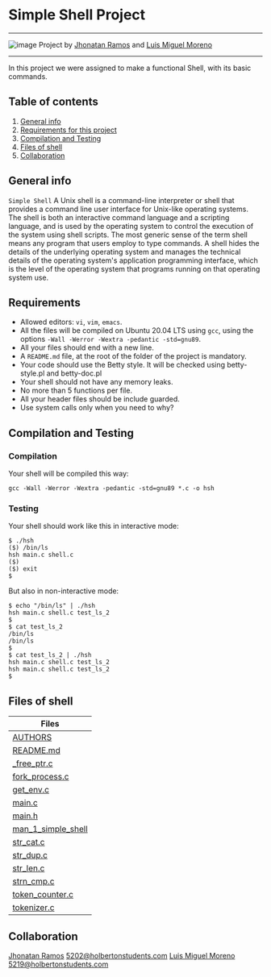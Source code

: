 # Simple Shell Project
***
![image](https://us.123rf.com/450wm/fad82/fad821710/fad82171000042/87527707-concepto-de-programaci%C3%B3n-y-codificaci%C3%B3n-programador-de-codificaci%C3%B3n-en-la-computadora-port%C3%A1til-.jpg)
Project by [Jhonatan Ramos](https://github.com/TATTANRAM0X) and [Luis Miguel Moreno](https://github.com/miguel5219)
***
In this project we were assigned to make a functional Shell, with its basic commands.

## Table of contents

1. [General info](#general-info)
2. [Requirements for this project](#requirements-for-this.project)
3. [Compilation and Testing](#compilation-and-testing)
4. [Files of shell](#files-of-shell)
5. [Collaboration](#collaboration)

## General info

```Simple Shell``` A Unix shell is a command-line interpreter or shell that provides a command line user interface for Unix-like operating systems. The shell is both an interactive command language and a scripting language, and is used by the operating system to control the execution of the system using shell scripts. The most generic sense of the term shell means any program that users employ to type commands. A shell hides the details of the underlying operating system and manages the technical details of the operating system's application programming interface, which is the level of the operating system that programs running on that operating system use.

## Requirements

- Allowed editors: ```vi```, ```vim```, ```emacs```.
- All the files will be compiled on Ubuntu 20.04 LTS using ```gcc```, using the options ```-Wall -Werror -Wextra -pedantic -std=gnu89```.
- All your files should end with a new line.
- A ```README.md``` file, at the root of the folder of the project is mandatory.
- Your code should use the Betty style. It will be checked using betty-style.pl and betty-doc.pl
- Your shell should not have any memory leaks.
- No more than 5 functions per file.
- All your header files should be include guarded.
- Use system calls only when you need to why?

## Compilation and Testing

### Compilation

Your shell will be compiled this way:
~~~
gcc -Wall -Werror -Wextra -pedantic -std=gnu89 *.c -o hsh
~~~

### Testing

Your shell should work like this in interactive mode:
~~~
$ ./hsh
($) /bin/ls
hsh main.c shell.c
($)
($) exit
$
~~~

But also in non-interactive mode:
~~~
$ echo "/bin/ls" | ./hsh
hsh main.c shell.c test_ls_2
$
$ cat test_ls_2
/bin/ls
/bin/ls
$
$ cat test_ls_2 | ./hsh
hsh main.c shell.c test_ls_2
hsh main.c shell.c test_ls_2
$
~~~

## Files of shell

| Files |
| ------------- |
| <a href="https://github.com/miguel5219/holbertonschool-simple_shell/blob/master/AUTHORS">AUTHORS</a> | 
| <a href="https://github.com/miguel5219/holbertonschool-simple_shell/blob/master/README.md">README.md</a> |
| <a href="https://github.com/miguel5219/holbertonschool-simple_shell/blob/master/_free_ptr.c">_free_ptr.c</a> |
| <a href="https://github.com/miguel5219/holbertonschool-simple_shell/blob/master/fork_process.c">fork_process.c</a> | 
| <a href="https://github.com/miguel5219/holbertonschool-simple_shell/blob/master/get_env.c">get_env.c</a> |
| <a href="https://github.com/miguel5219/holbertonschool-simple_shell/blob/master/main.c">main.c</a> |
| <a href="https://github.com/miguel5219/holbertonschool-simple_shell/blob/master/main.h">main.h</a> |
| <a href="https://github.com/miguel5219/holbertonschool-simple_shell/blob/master/man_1_simple_shell">man_1_simple_shell</a> |
| <a href="https://github.com/miguel5219/holbertonschool-simple_shell/blob/master/str_cat.c">str_cat.c</a> |
| <a href="https://github.com/miguel5219/holbertonschool-simple_shell/blob/master/str_dup.c">str_dup.c</a> |
| <a href="https://github.com/miguel5219/holbertonschool-simple_shell/blob/master/str_len.c">str_len.c</a> |
| <a href="https://github.com/miguel5219/holbertonschool-simple_shell/blob/master/strn_cmp.c">strn_cmp.c</a> |
| <a href="https://github.com/miguel5219/holbertonschool-simple_shell/blob/master/token_counter.c">token_counter.c</a> |
| <a href="https://github.com/miguel5219/holbertonschool-simple_shell/blob/master/tokenizer.c">tokenizer.c</a> |

## Collaboration

[Jhonatan Ramos](https://github.com/TATTANRAM0X) 5202@holbertonstudents.com
[Luis Miguel Moreno](https://github.com/miguel5219) 5219@holbertonstudents.com
